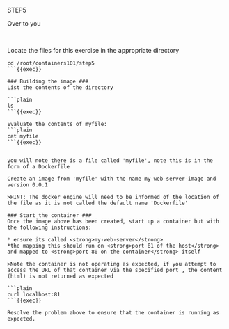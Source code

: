 STEP5

Over to you

<br>

Locate the files for this exercise in the appropriate directory
```plain
cd /root/containers101/step5
```{{exec}}

### Building the image ###
List the contents of the directory

```plain
ls
```{{exec}}

Evaluate the contents of myfile:
```plain
cat myfile
```{{exec}}


you will note there is a file called 'myfile', note this is in the form of a Dockerfile

Create an image from 'myfile' with the name my-web-server-image and version 0.0.1

>HINT: The docker engine will need to be informed of the location of the file as it is not called the default name 'Dockerfile'

### Start the container ###
Once the image above has been created, start up a container but with the following instructions:

* ensure its called <strong>my-web-server</strong> 
*the mapping this should run on <strong>port 81 of the host</strong> and mapped to <strong>port 80 on the container</strong> itself

>Note the container is not operating as expected, if you attempt to access the URL of that container via the specified port , the content (html) is not returned as expected

```plain
curl localhost:81
```{{exec}}

Resolve the problem above to ensure that the container is running as expected.








